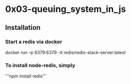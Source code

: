# 0x03-queuing_system_in_js

## Installation

### Start a redis via docker

docker run -p 6379:6379 -it redis/redis-stack-server:latest

### To install node-redis, simply

'''npm install redis'''

